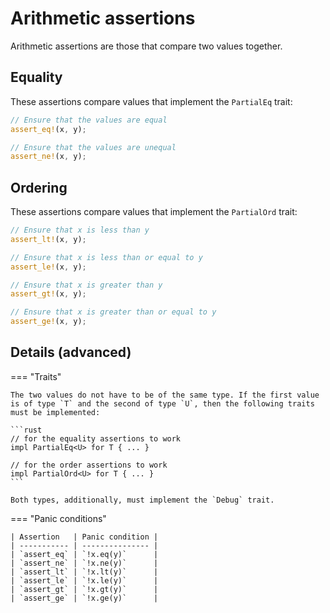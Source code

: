 <!--
Copyright (c) 2023 Sophie Katz

This file is part of test ur code XD.

test ur code XD is free software: you can redistribute it and/or modify it under the terms of the
GNU General Public License as published by the Free Software Foundation, either version 3 of the
License, or (at your option) any later version.

test ur code XD is distributed in the hope that it will be useful, but WITHOUT ANY WARRANTY; without
even the implied warranty of MERCHANTABILITY or FITNESS FOR A PARTICULAR PURPOSE. See the GNU
General Public License for more details.

You should have received a copy of the GNU General Public License along with test ur code XD. If
not, see <https://www.gnu.org/licenses/>.
-->

# Arithmetic assertions

Arithmetic assertions are those that compare two values together.

## Equality

These assertions compare values that implement the `PartialEq` trait:

```rust
// Ensure that the values are equal
assert_eq!(x, y);

// Ensure that the values are unequal
assert_ne!(x, y);
```

## Ordering

These assertions compare values that implement the `PartialOrd` trait:

```rust
// Ensure that x is less than y
assert_lt!(x, y);

// Ensure that x is less than or equal to y
assert_le!(x, y);

// Ensure that x is greater than y
assert_gt!(x, y);

// Ensure that x is greater than or equal to y
assert_ge!(x, y);
```

## Details (advanced)

=== "Traits"

    The two values do not have to be of the same type. If the first value is of type `T` and the second of type `U`, then the following traits must be implemented:

    ```rust
    // for the equality assertions to work
    impl PartialEq<U> for T { ... }

    // for the order assertions to work
    impl PartialOrd<U> for T { ... }
    ```

    Both types, additionally, must implement the `Debug` trait.

=== "Panic conditions"

    | Assertion   | Panic condition |
    | ----------- | --------------- |
    | `assert_eq` | `!x.eq(y)`      |
    | `assert_ne` | `!x.ne(y)`      |
    | `assert_lt` | `!x.lt(y)`      |
    | `assert_le` | `!x.le(y)`      |
    | `assert_gt` | `!x.gt(y)`      |
    | `assert_ge` | `!x.ge(y)`      |
